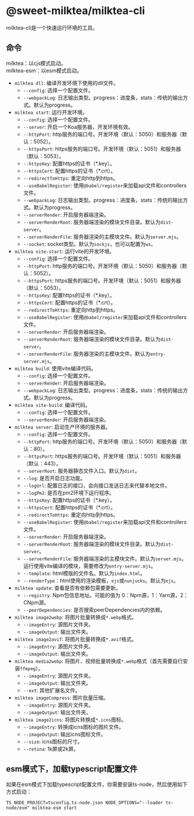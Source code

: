 # @sweet-milktea/milktea-cli

milktea-cli是一个快速运行环境的工具。

## 命令

milktea：以cjs模式启动。   
milktea-esm：以esm模式启动。

* `milktea dll`: 编译开发环境下使用的dll文件。
  * `--config`: 选择一个配置文件。
  * `--webpackLog`: 日志输出类型。progress：进度条，stats：传统的输出方式。默认为progress。
* `milktea start`: 运行开发环境。
  * `--config`: 选择一个配置文件。
  * `--server`: 开启一个Koa服务器，开发环境有效。
  * `--httpPort`: http服务的端口号。开发环境（默认：5050）和服务器（默认：5052）。
  * `--httpsPort`: https服务的端口号。开发环境（默认：5051）和服务器（默认：5053）。
  * `--httpsKey`: 配置https的证书（*.key）。
  * `--httpsCert`: 配置https的证书（*.crt）。
  * `--redirectToHttps`: 重定向http到https。
  * `--useBabelRegister`: 使用`@babel/register`来加载api文件和controllers文件。
  * `--webpackLog`: 日志输出类型。progress：进度条，stats：传统的输出方式。默认为progress。
  * `--serverRender`: 开启服务器端渲染。
  * `--serverRenderRoot`: 服务器端渲染的模块文件目录。默认为`dist-server`。
  * `--serverRenderFile`: 服务器渲染的主模块文件。默认为`server.mjs`。
  * `--socket`: socket类型。默认为`sockjs`，也可以配置为`ws`。
* `milktea vite-start`: 运行vite的开发环境。
  * `--config`: 选择一个配置文件。
  * `--httpPort`: http服务的端口号。开发环境（默认：5050）和服务器（默认：5052）。
  * `--httpsPort`: https服务的端口号。开发环境（默认：5051）和服务器（默认：5053）。
  * `--httpsKey`: 配置https的证书（*.key）。
  * `--httpsCert`: 配置https的证书（*.crt）。
  * `--redirectToHttps`: 重定向http到https。
  * `--useBabelRegister`: 使用`@babel/register`来加载api文件和controllers文件。
  * `--serverRender`: 开启服务器端渲染。
  * `--serverRenderRoot`: 服务器端渲染的模块文件目录。默认为`dist-server`。
  * `--serverRenderFile`: 服务器渲染的主模块文件。默认为`entry-server.mjs`。
* `milktea build`: 使用vite编译代码。
  * `--config`: 选择一个配置文件。
  * `--serverRender`: 开启服务器端渲染。
  * `--webpackLog`: 日志输出类型。progress：进度条，stats：传统的输出方式。默认为progress。
* `milktea vite-build`: 编译代码。
  * `--config`: 选择一个配置文件。
  * `--serverRender`: 开启服务器端渲染。
* `milktea server`: 启动生产环境的服务器。
  * `--config`: 选择一个配置文件。
  * `--httpPort`: http服务的端口号。开发环境（默认：5050）和服务器（默认：80）。
  * `--httpsPort`: https服务的端口号。开发环境（默认：5051）和服务器（默认：443）。
  * `--serverRoot`: 服务器静态文件入口。默认为`dist`。
  * `--log`: 是否开启日志功能。
  * `--logUrl`: 配置日志的接口，会向接口发送日志来代替本地文件。
  * `--logPm2`: 是否在pm2环境下运行程序。
  * `--httpsKey`: 配置https的证书（*.key）。
  * `--httpsCert`: 配置https的证书（*.crt）。
  * `--redirectToHttps`: 重定向http到https。
  * `--useBabelRegister`: 使用`@babel/register`来加载api文件和controllers文件。
  * `--serverRender`: 开启服务器端渲染。
  * `--serverRenderRoot`: 服务器端渲染的模块文件目录。默认为`dist-server`。 
  * `--serverRenderFile`: 服务器端渲染的主模块文件。默认为`server.mjs`。运行使用vite编译的模块，需要修改为`entry-server.mjs`。
  * `--template`: html模版的文件名。默认为`index.html`。
  * `--renderType`：html使用的渲染模板，`ejs`或`nunjucks`。默认为`ejs`。
* `milktea update`: 查看是否有依赖包需要更新。
  * `--registry`: Npm包信息地址。可能的值为 0：Npm源，1：Yarn源，2：CNpm源。
  * `--peerDependencies`: 是否搜索peerDependencies内的依赖。
* `milktea image2webp`: 将图片批量转换成`*.webp`格式。
  * `--imageEntry`: 源图片文件夹。
  * `--imageOutput`: 输出文件夹。
* `milktea image2avif`: 将图片批量转换成`*.avif`格式。
  * `--imageEntry`: 源图片文件夹。
  * `--imageOutput`: 输出文件夹。
* `milktea media2webp`: 将图片、视频批量转换成`*.webp`格式（首先需要自行安装`ffmpeg`）。
  * `--imageEntry`: 源图片文件夹。
  * `--imageOutput`: 输出文件夹。
  * `--ext`: 其他扩展名文件。
* `milktea imageCompress`: 图片批量压缩。
  * `--imageEntry`: 源图片文件夹。
  * `--imageOutput`: 输出文件夹。
* `milktea image2icns`: 将图片转换成`*.icns`图标。
  * `--imageEntry`: 转换成icns图标的图片文件。
  * `--imageOutput`: 输出icns图标文件。
  * `--size`: icns图标的尺寸。
  * `--retina`: 1k屏或2k屏。
  
## esm模式下，加载typescript配置文件

如果在esm模式下加载typescript配置文件，你需要安装ts-node，然后使用如下方式启动：
```shell
TS_NODE_PROJECT=tsconfig.ts-node.json NODE_OPTIONS="--loader ts-node/esm" milktea-esm start
```